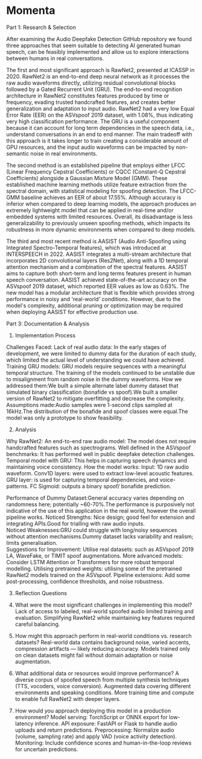 # Momenta
Part 1: Research & Selection

After examining the Audio Deepfake Detection GitHub repository we found three approaches that seem suitable to detecting AI generated human speech, can be feasibly implemented and allow us to explore interactions between humans in real conversations.

The first and most significant approach is RawNet2, presented at ICASSP in 2020. RawNet2 is an end-to-end deep neural network as it processes the raw audio waveforms directly, utilizing residual convolutional blocks followed by a Gated Recurrent Unit (GRU).  The end-to-end recognition architecture in RawNet2 constitutes features produced by time or frequency, evading trusted handcrafted features, and creates better generalization and adaptation to input audio. RawNet2 had a very low Equal Error Rate (EER) on the ASVspoof 2019 dataset, with 1.08%, thus indicating very high classification performance. The GRU is a useful component because it can account for long term dependencies in the speech data, i.e., understand conversations in an end to end manner. The main tradeoff with this approach is it takes longer to train creating a considerable amount of GPU resources, and the input audio waveforms can be impacted by non-semantic noise in real environments. 

The second method is an established pipeline that employs either LFCC (Linear Frequency Cepstral Coefficients) or CQCC (Constant-Q Cepstral Coefficients) alongside a Gaussian Mixture Model (GMM). These established machine learning methods utilize feature extraction from the spectral domain, with statistical modeling for spoofing detection. The LFCC-GMM baseline achieves an EER of about 17.55%. Although accuracy is inferior when compared to deep learning models, the approach produces an extremely lightweight model that can be applied in real-time and/or embedded systems with limited resources. Overall, its disadvantage is less generalizability to previously unseen spoofing methods, which impacts its robustness in more dynamic environments when compared to deep models. 

The third and most recent method is AASIST (Audio Anti-Spoofing using Integrated Spectro-Temporal features), which was introduced at INTERSPEECH in 2022. AASIST integrates a multi-stream architecture that incorporates 2D convolutional layers (Res2Net), along with a 1D temporal attention mechanism and a combination of the spectral features. AASIST aims to capture both short-term and long terms features present in human speech conversation. AASIST achieved state-of-the-art accuracy on the ASVspoof 2019 dataset, which reported EER values as low as 0.63%. The new model has a modular architecture that is flexible which provides strong performance in noisy and 'real-world' conditions. However, due to the model's complexity, additional pruning or optimization may be required when deploying AASIST for effective production use.


Part 3: Documentation & Analysis

1. Implementation Process

Challenges Faced:
Lack of real audio data: In the early stages of development, we were limited to dummy data for the duration of each study, which limited the actual level of understanding we could have achieved.
Training GRU models: GRU models require sequences with a meaningful temporal structure. The training of the models continued to be unstable due to misalignment from random noise in the dummy waveforms.
How we addressed them:We built a simple alternate label dummy dataset that simulated binary classification (bonafide vs spoof).We built a smaller version of RawNet2 to mitigate overfitting and decrease the complexity.
Assumptions made:Audio samples were 1-second clips sampled at 16kHz.The distribution of the bonafide and spoof classes were equal.The model was only a prototype to show feasibility.

2. Analysis

Why RawNet2:
An end-to-end raw audio model: The model does not require handcrafted features such as spectrograms.
Well defined in the ASVspoof benchmarks: It has performed well in public deepfake detection challenges.
Temporal model with GRU: This helps in capturing speech dynamics and maintaining voice consistency.
How the model works:
Input: 1D raw audio waveform.
Conv1D layers: were used to extract low-level acoustic features.
GRU layer: is used for capturing temporal dependencies, and voice-patterns.
FC Sigmoid: outputs a binary spoof/ bonafide prediction.

Performance of Dummy Dataset:General accuracy varies depending on randomness here; potentially ~60-70%.The performance is purposively not indicative of the use of this application in the real world, however the overall pipeline works.
Noticed Strengths:
Nice design; good feel for extension and integrating APIs.Good for trialling with raw audio inputs.  
Noticed Weaknesses:GRU could struggle with long/noisy sequences without attention mechanisms.Dummy dataset lacks variability and realism; limits generalisation.  
Suggestions for Improvement:
Utilise real datasets: such as ASVspoof 2019 LA, WaveFake, or TIMIT spoof augmentations.
More advanced models: Consider LSTM Attention or Transformers for more robust temporal modelling.
Utilising pretrained weights: utilising some of the pretrained RawNet2 models trained on the ASVspoof.
Pipeline extensions: Add some post-processing, confidence thresholds, and noise robustness.

3. Reflection Questions

1. What were the most significant challenges in implementing this model?
Lack of access to labeled, real-world spoofed audio limited training and evaluation. Simplifying RawNet2 while maintaining key features required careful balancing.
2. How might this approach perform in real-world conditions vs. research datasets?
Real-world data contains background noise, varied accents, compression artifacts — likely reducing accuracy. Models trained only on clean datasets might fail without domain adaptation or noise augmentation.
3. What additional data or resources would improve performance?
A diverse corpus of spoofed speech from multiple synthesis techniques (TTS, vocoders, voice conversion). Augmented data covering different environments and speaking conditions. More training time and compute to enable full RawNet2 with deeper layers.
4. How would you approach deploying this model in a production environment?
Model serving: TorchScript or ONNX export for low-latency inference.
API exposure: FastAPI or Flask to handle audio uploads and return predictions.
Preprocessing: Normalize audio (volume, sampling rate) and apply VAD (voice activity detection).
Monitoring: Include confidence scores and human-in-the-loop reviews for uncertain predictions.

